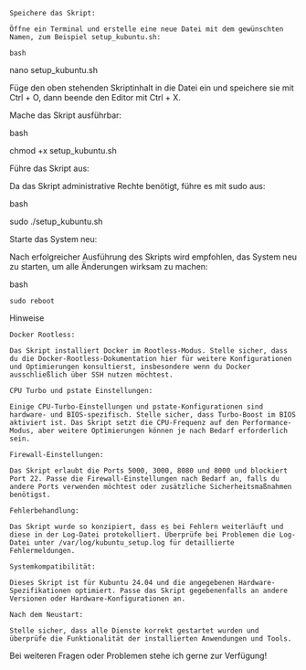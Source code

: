     Speichere das Skript:

    Öffne ein Terminal und erstelle eine neue Datei mit dem gewünschten Namen, zum Beispiel setup_kubuntu.sh:

    bash

nano setup_kubuntu.sh

Füge den oben stehenden Skriptinhalt in die Datei ein und speichere sie mit Ctrl + O, dann beende den Editor mit Ctrl + X.

Mache das Skript ausführbar:

bash

chmod +x setup_kubuntu.sh

Führe das Skript aus:

Da das Skript administrative Rechte benötigt, führe es mit sudo aus:

bash

sudo ./setup_kubuntu.sh

Starte das System neu:

Nach erfolgreicher Ausführung des Skripts wird empfohlen, das System neu zu starten, um alle Änderungen wirksam zu machen:

bash

    sudo reboot

Hinweise

    Docker Rootless:

    Das Skript installiert Docker im Rootless-Modus. Stelle sicher, dass du die Docker-Rootless-Dokumentation hier für weitere Konfigurationen und Optimierungen konsultierst, insbesondere wenn du Docker ausschließlich über SSH nutzen möchtest.

    CPU Turbo und pstate Einstellungen:

    Einige CPU-Turbo-Einstellungen und pstate-Konfigurationen sind hardware- und BIOS-spezifisch. Stelle sicher, dass Turbo-Boost im BIOS aktiviert ist. Das Skript setzt die CPU-Frequenz auf den Performance-Modus, aber weitere Optimierungen können je nach Bedarf erforderlich sein.

    Firewall-Einstellungen:

    Das Skript erlaubt die Ports 5000, 3000, 8080 und 8000 und blockiert Port 22. Passe die Firewall-Einstellungen nach Bedarf an, falls du andere Ports verwenden möchtest oder zusätzliche Sicherheitsmaßnahmen benötigst.

    Fehlerbehandlung:

    Das Skript wurde so konzipiert, dass es bei Fehlern weiterläuft und diese in der Log-Datei protokolliert. Überprüfe bei Problemen die Log-Datei unter /var/log/kubuntu_setup.log für detaillierte Fehlermeldungen.

    Systemkompatibilität:

    Dieses Skript ist für Kubuntu 24.04 und die angegebenen Hardware-Spezifikationen optimiert. Passe das Skript gegebenenfalls an andere Versionen oder Hardware-Konfigurationen an.

    Nach dem Neustart:

    Stelle sicher, dass alle Dienste korrekt gestartet wurden und überprüfe die Funktionalität der installierten Anwendungen und Tools.

Bei weiteren Fragen oder Problemen stehe ich gerne zur Verfügung!
